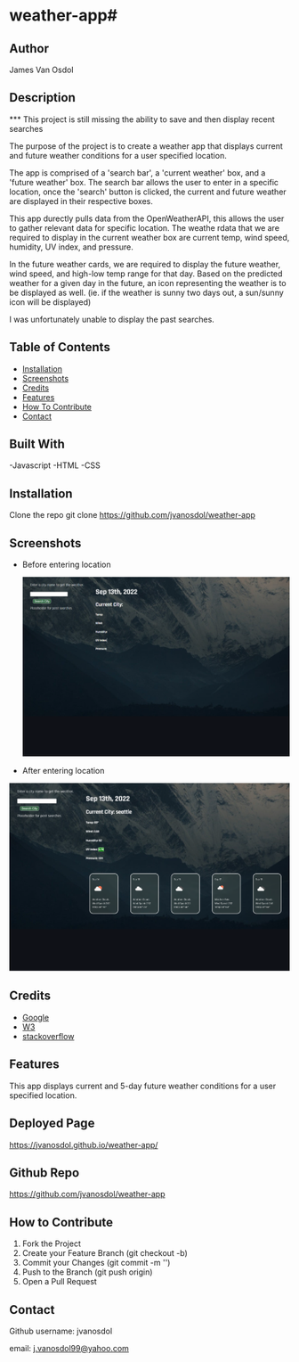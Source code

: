 # weather-app# <Timed-Quiz>

## Author

James Van Osdol

## Description

*** This project is still missing the ability to save and then display recent searches 

The purpose of the project is to create a weather app that displays current and future weather conditions for a user specified location.

The app is comprised of a 'search bar', a 'current weather' box, and a 'future weather' box. The search bar allows the user to enter in a specific location, once the 'search' button is clicked, the current and future weather are displayed in their respective boxes. 

This app durectly pulls data from the OpenWeatherAPI, this allows the user to gather relevant data for specific location. The weathe rdata that we are required to display in the current weather box are current temp, wind speed, humidity, UV index, and pressure.

In the future weather cards, we are required to display the future weather, wind speed, and high-low temp range for that day. Based on the predicted weather for a given day in the future, an icon representing the weather is to be displayed as well. (ie. if the weather is sunny two days out, a sun/sunny icon will be displayed)

I was unfortunately unable to display the past searches.


## Table of Contents

- [Installation](#installation)
- [Screenshots](#screenshots)
- [Credits](#credits)
- [Features](#features)
- [How To Contribute](#how-to-contribute)
- [Contact](#contact)


## Built With

-Javascript
-HTML
-CSS



## Installation

Clone the repo
git clone https://github.com/jvanosdol/weather-app


## Screenshots


- Before entering location

  ![screenshot](/assets/screenshot-blank.png)

- After entering location

![screenshot](/assets/screenshot-filled.png)


## Credits

- [Google](https://www.google.com)
- [W3](https://www.w3schools.com)
- [stackoverflow](https://stackoverflow.com/)

## Features

This app displays current and 5-day future weather conditions for a user specified location.


## Deployed Page

https://jvanosdol.github.io/weather-app/


## Github Repo

https://github.com/jvanosdol/weather-app


## How to Contribute

1. Fork the Project
2. Create your Feature Branch (git checkout -b)
3. Commit your Changes (git commit -m '')
4. Push to the Branch (git push origin)
5. Open a Pull Request


## Contact

Github username: jvanosdol

email: j.vanosdol99@yahoo.com

